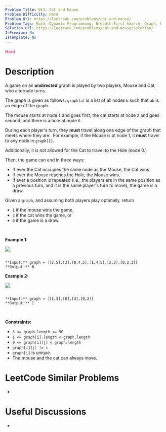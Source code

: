 ```yaml
---
Problem Title: 913. Cat and Mouse
Problem Difficulty: Hard
Problem Url: https://leetcode.com/problems/cat-and-mouse/
Problem Tags: Math, Dynamic Programming, Breadth-First Search, Graph, Memoization, Game Theory
Solution Url: https://leetcode.com/problems/cat-and-mouse/solution/
IsPremium: No
IsTemplate: No
---
```


<span style="color: rgb(233, 30, 99);">Hard</span>

# Description

A game on an **undirected** graph is played by two players, Mouse and Cat, who alternate turns.


The graph is given as follows: `graph[a]` is a list of all nodes `b` such that `ab` is an edge of the graph.


The mouse starts at node `1` and goes first, the cat starts at node `2` and goes second, and there is a hole at node `0`.


During each player's turn, they **must** travel along one edge of the graph that meets where they are.  For example, if the Mouse is at node 1, it **must** travel to any node in `graph[1]`.


Additionally, it is not allowed for the Cat to travel to the Hole (node 0.)


Then, the game can end in three ways:


* If ever the Cat occupies the same node as the Mouse, the Cat wins.
* If ever the Mouse reaches the Hole, the Mouse wins.
* If ever a position is repeated (i.e., the players are in the same position as a previous turn, and it is the same player's turn to move), the game is a draw.


Given a `graph`, and assuming both players play optimally, return


* `1` if the mouse wins the game,
* `2` if the cat wins the game, or
* `0` if the game is a draw.


 


**Example 1:**


![](https://assets.leetcode.com/uploads/2020/11/17/cat1.jpg)

```

**Input:** graph = [[2,5],[3],[0,4,5],[1,4,5],[2,3],[0,2,3]]
**Output:** 0

```

**Example 2:**


![](https://assets.leetcode.com/uploads/2020/11/17/cat2.jpg)

```

**Input:** graph = [[1,3],[0],[3],[0,2]]
**Output:** 1

```

 


**Constraints:**


* `3 <= graph.length <= 50`
* `1 <= graph[i].length < graph.length`
* `0 <= graph[i][j] < graph.length`
* `graph[i][j] != i`
* `graph[i]` is unique.
* The mouse and the cat can always move.




# LeetCode Similar Problems

- []()

# Useful Discussions

- []()

